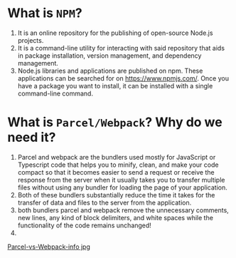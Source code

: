 #  What is `NPM`?

 1. It is an online repository for the publishing of open-source Node.js projects. 
 2. It is a command-line utility for interacting with said repository that aids in package installation, version management, and dependency management. 
 3. Node.js libraries and applications are published on npm. These applications can be searched for on https://www.npmjs.com/. Once you have a package you want to install, it can be installed with a single command-line command.

#  What is `Parcel/Webpack`? Why do we need it?

  1. Parcel and webpack are the bundlers used mostly for JavaScript or Typescript code that helps you to minify, clean, and make your code compact so that it becomes easier to send a request or receive the response from the server when it usually takes you to transfer multiple files without using any bundler for loading the page of your application.
  2. Both of these bundlers substantially reduce the time it takes for the transfer of data and files to the server from the application. 
  3. both bundlers parcel and webpack remove the unnecessary comments, new lines, any kind of block delimiters, and white spaces while the functionality of the code remains unchanged!
  4. 
  [Parcel-vs-Webpack-info jpg](https://user-images.githubusercontent.com/14870340/211184083-5df64012-b48d-4d47-bcad-9a2cb668268f.jpeg)

